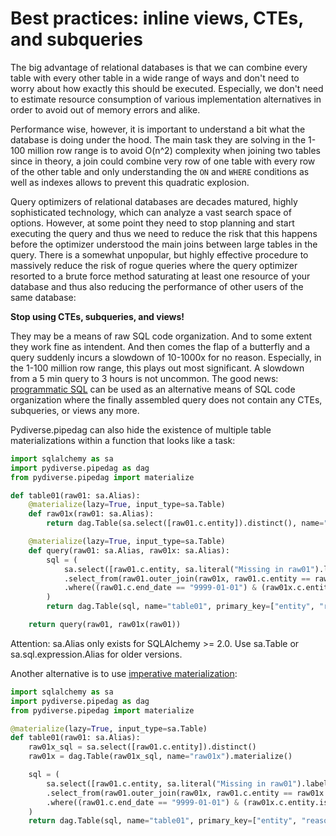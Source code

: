 # Best practices: inline views, CTEs, and subqueries

The big advantage of relational databases is that we can combine every table with every other table in 
a wide range of ways and don't need to worry about how exactly this should be executed. Especially, we
don't need to estimate resource consumption of various implementation alternatives in order to avoid out
of memory errors and alike. 

Performance wise, however, it is important to understand a bit what the database is doing under the hood.
The main task they are solving in the 1-100 million row range is to avoid O(n^2) complexity when joining 
two tables since in theory, a join could combine very row of one table with every row of the other table 
and only understanding the `ON` and `WHERE` conditions as well as indexes allows to prevent this quadratic 
explosion.

Query optimizers of relational databases are decades matured, highly sophisticated technology, which can
analyze a vast search space of options. However, at some point they need to stop planning and start executing
the query and thus we need to reduce the risk that this happens before the optimizer understood the main joins
between large tables in the query. There is a somewhat unpopular, but highly effective procedure to massively
reduce the risk of rogue queries where the query optimizer resorted to a brute force method saturating at least
one resource of your database and thus also reducing the performance of other users of the same database:

**Stop using CTEs, subqueries, and views!**

They may be a means of raw SQL code organization. And to some extent they work fine as intendent. And then comes
the flap of a butterfly and a query suddenly incurs a slowdown of 10-1000x for no reason. Especially, in the 
1-100 million row range, this plays out most significant. A slowdown from a 5 min query to 3 hours is not uncommon.
The good news: [programmatic SQL](/examples/best_practices_sql) can be used as an alternative means of SQL code 
organization where the finally assembled query does not contain any CTEs, subqueries, or views any more.

Pydiverse.pipedag can also hide the existence of multiple table materializations within a function that looks like
a task:

```python
import sqlalchemy as sa
import pydiverse.pipedag as dag
from pydiverse.pipedag import materialize

def table01(raw01: sa.Alias):
    @materialize(lazy=True, input_type=sa.Table)
    def raw01x(raw01: sa.Alias):
        return dag.Table(sa.select([raw01.c.entity]).distinct(), name="raw01x")

    @materialize(lazy=True, input_type=sa.Table)
    def query(raw01: sa.Alias, raw01x: sa.Alias):
        sql = (
            sa.select([raw01.c.entity, sa.literal("Missing in raw01").label("reason")])
            .select_from(raw01.outer_join(raw01x, raw01.c.entity == raw01x.c.entity))
            .where((raw01.c.end_date == "9999-01-01") & (raw01x.c.entity.is_(None)))
        )
        return dag.Table(sql, name="table01", primary_key=["entity", "reason"])

    return query(raw01, raw01x(raw01))
```
Attention: sa.Alias only exists for SQLAlchemy >= 2.0. Use sa.Table or sa.sql.expression.Alias for older versions.

Another alternative is to use [imperative materialization](/examples/imperative_materialization):
```python
import sqlalchemy as sa
import pydiverse.pipedag as dag
from pydiverse.pipedag import materialize

@materialize(lazy=True, input_type=sa.Table)
def table01(raw01: sa.Alias):
    raw01x_sql = sa.select([raw01.c.entity]).distinct()
    raw01x = dag.Table(raw01x_sql, name="raw01x").materialize()

    sql = (
        sa.select([raw01.c.entity, sa.literal("Missing in raw01").label("reason")])
        .select_from(raw01.outer_join(raw01x, raw01.c.entity == raw01x.c.entity))
        .where((raw01.c.end_date == "9999-01-01") & (raw01x.c.entity.is_(None)))
    )
    return dag.Table(sql, name="table01", primary_key=["entity", "reason"])
```